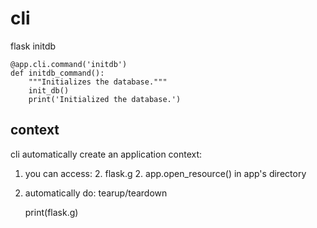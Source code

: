 # cli
flask initdb

    @app.cli.command('initdb')
    def initdb_command():
        """Initializes the database."""
        init_db()
        print('Initialized the database.')

## context
cli automatically create an application context:
1. you can access: 
    2. flask.g
    2. app.open_resource() in app's directory 
2. automatically do: tearup/teardown

    print(flask.g)